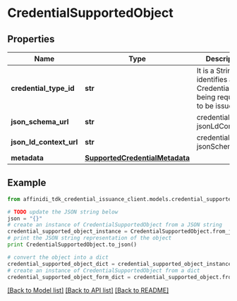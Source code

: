 # CredentialSupportedObject

## Properties

| Name                    | Type                                                              | Description                                                                       | Notes      |
| ----------------------- | ----------------------------------------------------------------- | --------------------------------------------------------------------------------- | ---------- |
| **credential_type_id**  | **str**                                                           | It is a String that identifies a Credential that is being requested to be issued. |
| **json_schema_url**     | **str**                                                           | credential jsonLdContextUrl                                                       |
| **json_ld_context_url** | **str**                                                           | credential jsonSchemaUrl                                                          |
| **metadata**            | [**SupportedCredentialMetadata**](SupportedCredentialMetadata.md) |                                                                                   | [optional] |

## Example

```python
from affinidi_tdk_credential_issuance_client.models.credential_supported_object import CredentialSupportedObject

# TODO update the JSON string below
json = "{}"
# create an instance of CredentialSupportedObject from a JSON string
credential_supported_object_instance = CredentialSupportedObject.from_json(json)
# print the JSON string representation of the object
print CredentialSupportedObject.to_json()

# convert the object into a dict
credential_supported_object_dict = credential_supported_object_instance.to_dict()
# create an instance of CredentialSupportedObject from a dict
credential_supported_object_form_dict = credential_supported_object.from_dict(credential_supported_object_dict)
```

[[Back to Model list]](../README.md#documentation-for-models) [[Back to API list]](../README.md#documentation-for-api-endpoints) [[Back to README]](../README.md)
